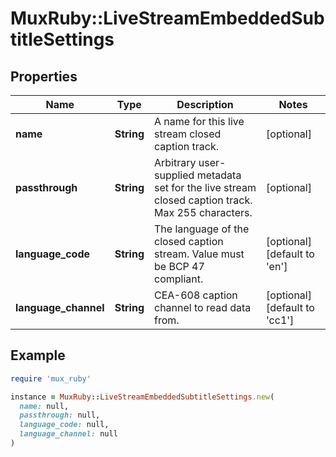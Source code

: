 # MuxRuby::LiveStreamEmbeddedSubtitleSettings

## Properties

| Name | Type | Description | Notes |
| ---- | ---- | ----------- | ----- |
| **name** | **String** | A name for this live stream closed caption track. | [optional] |
| **passthrough** | **String** | Arbitrary user-supplied metadata set for the live stream closed caption track. Max 255 characters. | [optional] |
| **language_code** | **String** | The language of the closed caption stream. Value must be BCP 47 compliant. | [optional][default to &#39;en&#39;] |
| **language_channel** | **String** | CEA-608 caption channel to read data from. | [optional][default to &#39;cc1&#39;] |

## Example

```ruby
require 'mux_ruby'

instance = MuxRuby::LiveStreamEmbeddedSubtitleSettings.new(
  name: null,
  passthrough: null,
  language_code: null,
  language_channel: null
)
```

